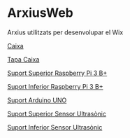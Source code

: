 # ArxiusWeb
Arxius utilitzats per desenvolupar el Wix

<a href="https://iuriguerrero.github.io/ArxiusWeb/caixa.html" target="_blank">Caixa</a>

<a href="https://iuriguerrero.github.io/ArxiusWeb/tapacaixa.html" target="_blank">Tapa Caixa</a>

<a href="https://iuriguerrero.github.io/ArxiusWeb/repisuperior.html" target="_blank">Suport Superior Raspberry Pi 3 B+</a>

<a href="https://iuriguerrero.github.io/ArxiusWeb/rpiinferior.html" target="_blank">Suport Inferior Raspberry Pi 3 B+</a>

<a href="https://iuriguerrero.github.io/ArxiusWeb/suportarduino.html" target="_blank">Suport Arduino UNO</a>

<a href="https://iuriguerrero.github.io/ArxiusWeb/sensorsuperior.html" target="_blank">Suport Superior Sensor Ultrasònic</a>

<a href="https://iuriguerrero.github.io/ArxiusWeb/sensorinferior.html" target="_blank">Suport Inferior Sensor Ultrasònic</a>
